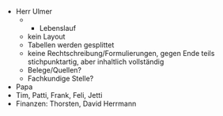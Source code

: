- Herr Ulmer
  - + Lebenslauf
  - kein Layout
  - Tabellen werden gesplittet
  - keine Rechtschreibung/Formulierungen, gegen Ende teils stichpunktartig, aber inhaltlich vollständig
  - Belege/Quellen?
  - Fachkundige Stelle?
- Papa
- Tim, Patti, Frank, Feli, Jetti
- Finanzen: Thorsten, David Herrmann
